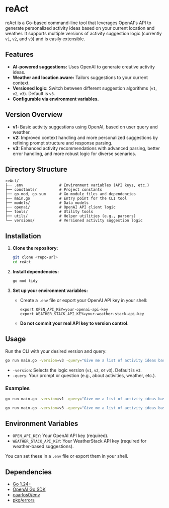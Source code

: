 # reAct

reAct is a Go-based command-line tool that leverages OpenAI's API to generate personalized activity ideas based on your current location and weather. It supports multiple versions of activity suggestion logic (currently `v1`, `v2`, and `v3`) and is easily extensible.

## Features

- **AI-powered suggestions:** Uses OpenAI to generate creative activity ideas.
- **Weather and location aware:** Tailors suggestions to your current context.
- **Versioned logic:** Switch between different suggestion algorithms (`v1`, `v2`, `v3`). Default is `v3`.
- **Configurable via environment variables.**

## Version Overview

- **v1:** Basic activity suggestions using OpenAI, based on user query and weather.
- **v2:** Improved context handling and more personalized suggestions by refining prompt structure and response parsing.
- **v3:** Enhanced activity recommendations with advanced parsing, better error handling, and more robust logic for diverse scenarios.

## Directory Structure

```
reAct/
├── .env                # Environment variables (API keys, etc.)
├── constants/          # Project constants
├── go.mod, go.sum      # Go module files and dependencies
├── main.go             # Entry point for the CLI tool
├── models/             # Data models
├── openai/             # OpenAI API client logic
├── tools/              # Utility tools
├── utils/              # Helper utilities (e.g., parsers)
└── versions/           # Versioned activity suggestion logic
```

## Installation

1. **Clone the repository:**
   ```bash
   git clone <repo-url>
   cd reAct
   ```

2. **Install dependencies:**
   ```bash
   go mod tidy
   ```

3. **Set up your environment variables:**
   - Create a `.env` file or export your OpenAI API key in your shell:
     ```
     export OPEN_API_KEY=your-openai-api-key
     export WEATHER_STACK_API_KEY=your-weather-stack-api-key
     ```
   - **Do not commit your real API key to version control.**

## Usage

Run the CLI with your desired version and query:

```bash
go run main.go -version=v3 -query="Give me a list of activity ideas based on my current location and weather"
```

- `-version`: Selects the logic version (`v1`, `v2`, or `v3`). Default is `v3`.
- `-query`: Your prompt or question (e.g., about activities, weather, etc.).

### Examples

```bash
go run main.go -version=v1 -query="Give me a list of activity ideas based on my current location and weather"
```

```bash
go run main.go -version=v3 -query="Give me a list of activity ideas based on my current location and weather"
```

## Environment Variables

- `OPEN_API_KEY`: Your OpenAI API key (required).
- `WEATHER_STACK_API_KEY`: Your WeatherStack API key (required for weather-based suggestions).

You can set these in a `.env` file or export them in your shell.

## Dependencies

- [Go 1.24+](https://golang.org/)
- [OpenAI Go SDK](https://github.com/openai/openai-go)
- [caarlos0/env](https://github.com/caarlos0/env)
- [pkg/errors](https://github.com/pkg/errors)
